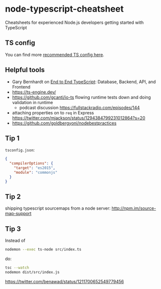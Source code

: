 # node-typescript-cheatsheet

Cheatsheets for experienced Node.js developers getting started with TypeScript

## TS config

You can find more [recommended TS config here](https://github.com/tsconfig/bases). 


## Helpful tools

- Gary Bernhardt on [End to End TypeScript](https://www.youtube.com/watch?v=GrnBXhsr0ng&feature=youtu.be): Database, Backend, API, and Frontend
- https://ts-engine.dev/
- https://github.com/gcanti/io-ts flowing runtime tests down and doing validation in runtime 
  - podcast discussion https://fullstackradio.com/episodes/144
- attaching properties on to `req` in Express https://twitter.com/mjackson/status/1294384799231012864?s=20
- https://github.com/goldbergyoni/nodebestpractices

## Tip 1

`tsconfig.json`:

```json
{
  "compilerOptions": {
    "target": "es2015",
    "module": "commonjs"
  }
}
```

## Tip 2

shipping typescript sourcemaps from a node server: http://npm.im/source-map-support

## Tip 3

Instead of

```bash
nodemon --exec ts-node src/index.ts
```

do:

```bash
tsc --watch
nodemon dist/src/index.js
```

https://twitter.com/benawad/status/1211700652549779456
